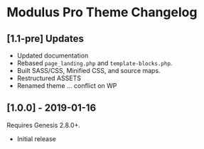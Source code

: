 # Modulus Pro Theme Changelog

## [1.1-pre] Updates 
* Updated documentation
* Rebased `page_landing.php` and `template-blocks.php`.
* Built SASS/CSS, Minified CSS, and source maps. 
* Restructured ASSETS
* Renamed theme ... conflict on WP

## [1.0.0] - 2019-01-16
Requires Genesis 2.8.0+.  
* Initial release